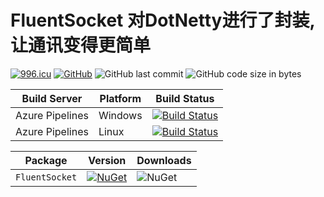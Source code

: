 # FluentSocket 对DotNetty进行了封装,让通讯变得更简单

[![996.icu](https://img.shields.io/badge/link-996.icu-red.svg)](https://996.icu) [![GitHub](https://img.shields.io/github/license/mashape/apistatus.svg)](https://github.com/cocosip/FluentSocket/blob/master/LICENSE) ![GitHub last commit](https://img.shields.io/github/last-commit/cocosip/FluentSocket.svg) ![GitHub code size in bytes](https://img.shields.io/github/languages/code-size/cocosip/FluentSocket.svg)

| Build Server | Platform | Build Status |
| ------------ | -------- | ------------ |
| Azure Pipelines| Windows |[![Build Status](https://dev.azure.com/cocosip/FluentSocket/_apis/build/status/cocosip.FluentSocket?branchName=master&jobName=Windows)](https://dev.azure.com/cocosip/FluentSocket/_build/latest?definitionId=7&branchName=master)|
| Azure Pipelines| Linux |[![Build Status](https://dev.azure.com/cocosip/FluentSocket/_apis/build/status/cocosip.FluentSocket?branchName=master&jobName=Linux)](https://dev.azure.com/cocosip/FluentSocket/_build/latest?definitionId=7&branchName=master)|

| Package  | Version | Downloads|
| -------- | ------- | -------- |
| `FluentSocket` | [![NuGet](https://img.shields.io/nuget/v/FluentSocket.svg)](https://www.nuget.org/packages/FluentSocket) |![NuGet](https://img.shields.io/nuget/dt/FluentSocket.svg)|
